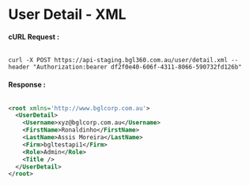 # User Detail - XML

#### cURL Request :

```

curl -X POST https://api-staging.bgl360.com.au/user/detail.xml --header "Authorization:bearer df2f0e40-606f-4311-8066-590732fd126b"

```

#### Response :

```xml

<root xmlns='http://www.bglcorp.com.au'>
  <UserDetail>
    <Username>xyz@bglcorp.com.au</Username>
    <FirstName>Ronaldinho</FirstName>
    <LastName>Assis Moreira</LastName>
    <Firm>bgltestapi1</Firm>
    <Role>Admin</Role>
    <Title />
  </UserDetail>
</root>

```
